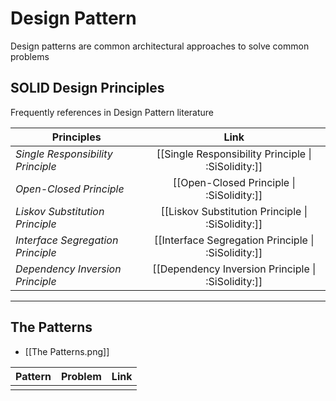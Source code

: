 # Design Pattern

Design patterns are common architectural approaches to solve common problems

## SOLID Design Principles

Frequently references in Design Pattern literature

| Principles                        |                        Link                         |
| --------------------------------- | :-------------------------------------------------: |
| _Single Responsibility Principle_ | [[Single Responsibility Principle \| :SiSolidity:]] |
| _Open-Closed Principle_           |      [[Open-Closed Principle \| :SiSolidity:]]      |
| _Liskov Substitution Principle_   |  [[Liskov Substitution Principle \| :SiSolidity:]]  |
| _Interface Segregation Principle_ | [[Interface Segregation Principle \| :SiSolidity:]] |
| _Dependency Inversion Principle_  | [[Dependency Inversion Principle \| :SiSolidity:]]  |

---

## The Patterns

- [[The Patterns.png]]

| Pattern | Problem | Link |
| ------- | ------- | ---- |
|         |         |      |
